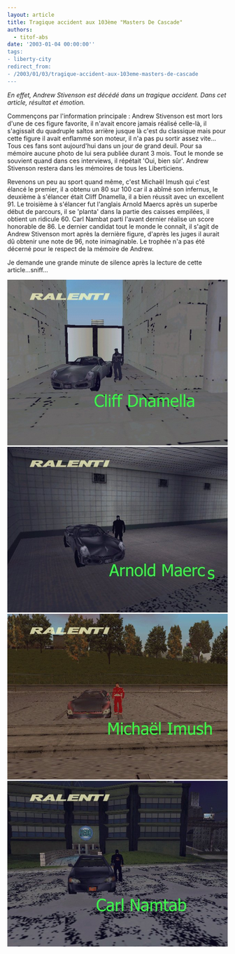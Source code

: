```yaml
---
layout: article
title: Tragique accident aux 103ème "Masters De Cascade"
authors:
  - titof-abs
date: '2003-01-04 00:00:00''
tags:
- liberty-city
redirect_from:
- /2003/01/03/tragique-accident-aux-103eme-masters-de-cascade
---
```


_En effet, Andrew Stivenson est décédé dans un tragique accident. Dans cet article, résultat et émotion._

Commençons par l'information principale : Andrew Stivenson est mort lors d'une de ces figure favorite, il n'avait encore jamais réalisé celle-là, il s'agissait du quadruple saltos arrière jusque là c'est du classique mais pour cette figure il avait enflammé son moteur, il n'a pas pu sortir assez vite... Tous ces fans sont aujourd'hui dans un jour de grand deuil. Pour sa mémoire aucune photo de lui sera publiée durant 3 mois. Tout le monde se souvient quand dans ces interviews, il répétait 'Oui, bien sûr'. Andrew Stivenson restera dans les mémoires de tous les Liberticiens.

Revenons un peu au sport quand même, c'est Michaël Imush qui c'est élancé le premier, il a obtenu un 80 sur 100 car il a abîmé son infernus, le deuxième à s'élancer était Cliff Dnamella, il a bien réussit avec un excellent 91. Le troisième à s'élancer fut l'anglais Arnold Maercs après un superbe début de parcours, il se 'planta' dans la partie des caisses empilées, il obtient un ridicule 60. Carl Nambat parti l'avant dernier réalise un score honorable de 86. Le dernier candidat tout le monde le connaît, il s'agit de Andrew Stivenson mort après la dernière figure, d'après les juges il aurait dû obtenir une note de 96, note inimaginable. Le trophée n'a pas été décerné pour le respect de la mémoire de Andrew.

Je demande une grande minute de silence après la lecture de cette article...sniff...

![](/content/images/v1/user24/CMDC_Cliff.jpg)
![](/content/images/v1/user24/CMDC_Scream.jpg)
![](/content/images/v1/user24/CMDC_Shumi.jpg)
![](/content/images/v1/user24/CMDC_Bat.jpg)